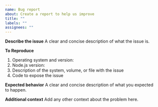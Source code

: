 ```yaml
---
name: Bug report
about: Create a report to help us improve
title: ""
labels: ""
assignees: ""
---
```


**Describe the issue**
A clear and concise description of what the issue is.

**To Reproduce**

1. Operating system and version:
2. Node.js version:
3. Description of the system, volume, or file with the issue
4. Code to expose the issue

**Expected behavior**
A clear and concise description of what you expected to happen.

**Additional context**
Add any other context about the problem here.
